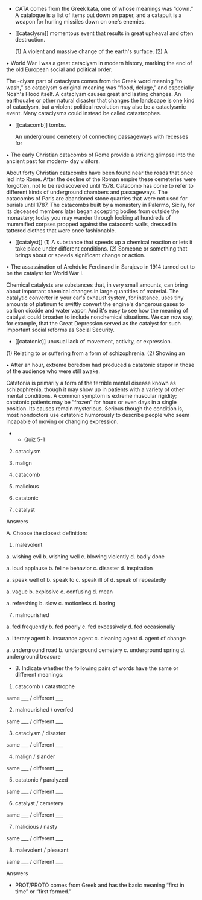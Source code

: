 - CATA  comes  from  the  Greek  kata,  one  of  whose  meanings  was  “down.”  A  catalogue  is  a  list  of
items put down on paper, and a catapult is a weapon for hurling missiles down on one's enemies.

- [[cataclysm]] 
momentous event that results in great upheaval and often destruction. 

  (1)  A  violent  and  massive  change  of  the  earth's  surface.  (2)  A

• World War I was a great cataclysm in modern history, marking the end of the old European social
and political order. 

The -clysm part of cataclysm comes from the Greek word meaning “to wash,” so cataclysm's original
meaning  was  “flood,  deluge,”  and  especially  Noah's  Flood  itself.  A  cataclysm  causes  great  and
lasting  changes.  An  earthquake  or  other  natural  disaster  that  changes  the  landscape  is  one  kind  of
cataclysm, but a violent political revolution may also be a cataclysmic event. Many cataclysms could
instead be called catastrophes.

- [[catacomb]] 
tombs. 

  An  underground  cemetery  of  connecting  passageways  with  recesses  for

• The early Christian catacombs of Rome provide a striking glimpse into the ancient past for modern-
day visitors. 

About forty Christian catacombs have been found near the roads that once led into Rome. After the
decline  of  the  Roman  empire  these  cemeteries  were  forgotten,  not  to  be  rediscovered  until  1578.
Catacomb  has  come  to  refer  to  different  kinds  of  underground  chambers  and  passageways.  The
catacombs  of  Paris  are  abandoned  stone  quarries  that  were  not  used  for  burials  until  1787.  The
catacombs built by a monastery in Palermo, Sicily, for its deceased members later began accepting
bodies from outside the monastery; today you may wander through looking at hundreds of mummified
corpses propped against the catacomb walls, dressed in tattered clothes that were once fashionable.

- [[catalyst]] 
 (1) A substance that speeds up a chemical reaction or lets it take place under
different  conditions.  (2)  Someone  or  something  that  brings  about  or  speeds  significant  change  or
action. 

• The assassination of Archduke Ferdinand in Sarajevo in 1914 turned out to be the catalyst for World
War I. 

Chemical  catalysts  are  substances  that,  in  very  small  amounts,  can  bring  about  important  chemical
changes  in  large  quantities  of  material.  The  catalytic  converter  in  your  car's  exhaust  system,  for
instance,  uses  tiny  amounts  of  platinum  to  swiftly  convert  the  engine's  dangerous  gases  to  carbon
dioxide and water vapor. And it's easy to see how the meaning of catalyst could broaden to include
nonchemical situations. We can now say, for example, that the Great Depression served as the catalyst
for such important social reforms as Social Security.

- [[catatonic]] 
unusual lack of movement, activity, or expression. 

 (1) Relating to or suffering from a form of schizophrenia. (2) Showing an

• After an hour, extreme boredom had produced a catatonic stupor in those of the audience who were
still awake. 

Catatonia is primarily a form of the terrible mental disease known as schizophrenia, though it may
show  up  in  patients  with  a  variety  of  other  mental  conditions.  A  common  symptom  is  extreme
muscular rigidity; catatonic patients may be “frozen” for hours or even days in a single position. Its
causes remain mysterious. Serious though the condition is, most nondoctors use catatonic humorously
to describe people who seem incapable of moving or changing expression.

- - Quiz 5-1

2. cataclysm

3. malign

4. catacomb

5. malicious

6. catatonic

8. catalyst

Answers

A. Choose the closest definition:
1. malevolent

a. wishing evil b. wishing well c. blowing violently d. badly done

a. loud applause b. feline behavior c. disaster d. inspiration

a. speak well of b. speak to c. speak ill of d. speak of repeatedly

a. vague b. explosive c. confusing d. mean

a. refreshing b. slow c. motionless d. boring

7. malnourished

a. fed frequently b. fed poorly c. fed excessively d. fed occasionally

a. literary agent b. insurance agent c. cleaning agent d. agent of change

a. underground road b. underground cemetery c. underground spring d. underground treasure

- B. Indicate whether the following pairs of words have the same or different meanings:
1. catacomb / catastrophe

same ___ / different ___

2. malnourished / overfed

same ___ / different ___

3. cataclysm / disaster

same ___ / different ___

4. malign / slander

same ___ / different ___

5. catatonic / paralyzed

same ___ / different ___

6. catalyst / cemetery

same ___ / different ___

7. malicious / nasty

same ___ / different ___

8. malevolent / pleasant

same ___ / different ___

Answers

- PROT/PROTO  comes  from  Greek  and  has  the  basic  meaning  “first  in  time”  or  “first  formed.”
